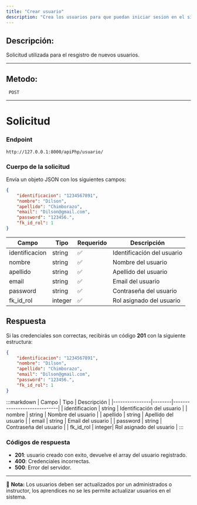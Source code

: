 ```yaml
---
title: "Crear usuario"
description: "Crea los usuarios para que puedan iniciar sesion en el sistema."
---
```



## Descripción:
Solicitud utilizada para el resgistro de nuevos usuarios.

---


## Metodo: 
```
 POST
```
---


# **Solicitud**

### **Endpoint**
```
http://127.0.0.1:8000/apiPhp/usuario/
```

### **Cuerpo de la solicitud**
Envía un objeto JSON con los siguientes campos:

```json
{
    "identificacion": "1234567891",
    "nombre": "Dilson",
    "apellido": "Chimborazo",
    "email": "Dilson@gmail.com",
    "password": "123456.",
    "fk_id_rol": 1
}
```

| Campo           | Tipo   | Requerido | Descripción                |
|----------------|--------|-----------|-----------------------------|
| identificacion | string | ✅       | Identificación del usuario  |
| nombre         | string | ✅       | Nombre del usuario      |
| apellido       | string | ✅       | Apellido del usuario      |
| email          | string | ✅       | Email del usuario      |
| password       | string | ✅       | Contraseña del usuario      |
| fk_id_rol      | integer| ✅       | Rol asignado del usuario      |

## **Respuesta**

Si las credenciales son correctas, recibirás un código **201** con la siguiente estructura:

```json
{
    "identificacion": "1234567891",
    "nombre": "Dilson",
    "apellido": "Chimborazo",
    "email": "Dilson@gmail.com",
    "password": "123456.",
    "fk_id_rol": 1
}
```

:::markdown
| Campo           | Tipo   | Descripción                |
|----------------|--------|-----------------------------|
| identificacion | string | Identificación del usuario  |
| nombre         | string | Nombre del usuario      |
| apellido       | string | Apellido del usuario      |
| email          | string | Email del usuario      |
| password       | string | Contraseña del usuario      |
| fk_id_rol      | integer| Rol asignado del usuario      |
:::


### **Códigos de respuesta**
- **201**: usuario creado con exito, devuelve el array del usuario registrado.
- **400**: Credenciales incorrectas.
- **500**: Error del servidor.

---

📄 **Nota:** Los usuarios deben ser actualizados por un administrados o instructor, los aprendices no se les permite
actualizar usuarios en el sistema.



